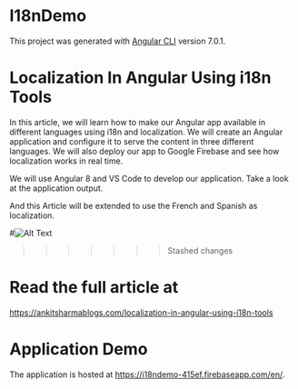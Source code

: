 # I18nDemo

This project was generated with [Angular CLI](https://github.com/angular/angular-cli) version 7.0.1.

# Localization In Angular Using i18n Tools
In this article, we will learn how to make our Angular app available in different languages using i18n and localization. We will create an Angular application and configure it to serve the content in three different languages. We will also deploy our app to Google Firebase and see how localization works in real time.

We will use Angular 8 and VS Code to develop our application. Take a look at the application output.

And this Article will be extended to use the French and Spanish as localization.

#![Alt Text](https://i2.wp.com/ankitsharmablogs.com/wp-content/uploads/2019/01/i18n.gif)
>>>>>>> Stashed changes


# Read the full article at

https://ankitsharmablogs.com/localization-in-angular-using-i18n-tools

# Application Demo
The application is hosted at https://i18ndemo-415ef.firebaseapp.com/en/. 
